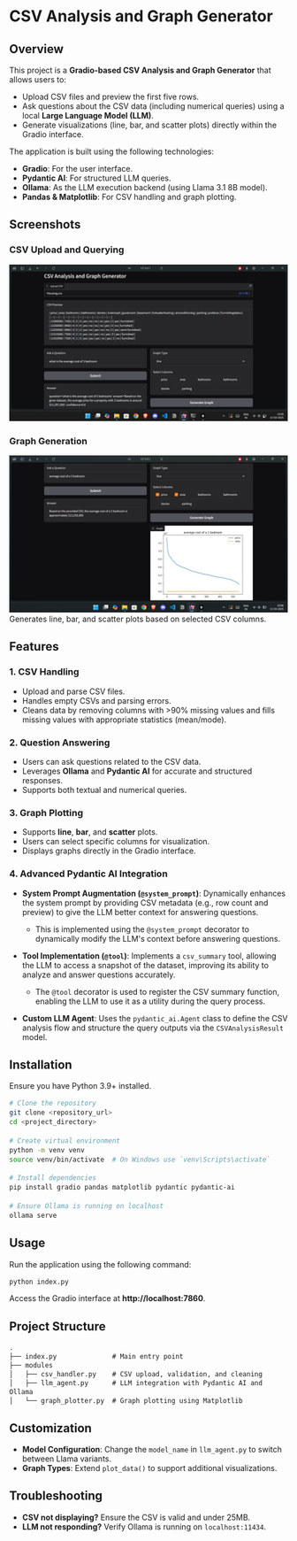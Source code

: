 # CSV Analysis and Graph Generator

## Overview
This project is a **Gradio-based CSV Analysis and Graph Generator** that allows users to:
- Upload CSV files and preview the first five rows.
- Ask questions about the CSV data (including numerical queries) using a local **Large Language Model (LLM)**.
- Generate visualizations (line, bar, and scatter plots) directly within the Gradio interface.

The application is built using the following technologies:
- **Gradio**: For the user interface.
- **Pydantic AI**: For structured LLM queries.
- **Ollama**: As the LLM execution backend (using Llama 3.1 8B model).
- **Pandas & Matplotlib**: For CSV handling and graph plotting.

## Screenshots
### CSV Upload and Querying
![CSV Upload](public/answer.jpeg)


### Graph Generation
![Graph Generation](public/graph.jpeg)
Generates line, bar, and scatter plots based on selected CSV columns.

## Features
### 1. CSV Handling
- Upload and parse CSV files.
- Handles empty CSVs and parsing errors.
- Cleans data by removing columns with >90% missing values and fills missing values with appropriate statistics (mean/mode).

### 2. Question Answering
- Users can ask questions related to the CSV data.
- Leverages **Ollama** and **Pydantic AI** for accurate and structured responses.
- Supports both textual and numerical queries.

### 3. Graph Plotting
- Supports **line**, **bar**, and **scatter** plots.
- Users can select specific columns for visualization.
- Displays graphs directly in the Gradio interface.

### 4. Advanced Pydantic AI Integration
- **System Prompt Augmentation (`@system_prompt`)**: Dynamically enhances the system prompt by providing CSV metadata (e.g., row count and preview) to give the LLM better context for answering questions.
  - This is implemented using the `@system_prompt` decorator to dynamically modify the LLM's context before answering questions.

- **Tool Implementation (`@tool`)**: Implements a `csv_summary` tool, allowing the LLM to access a snapshot of the dataset, improving its ability to analyze and answer questions accurately.
  - The `@tool` decorator is used to register the CSV summary function, enabling the LLM to use it as a utility during the query process.

- **Custom LLM Agent**: Uses the `pydantic_ai.Agent` class to define the CSV analysis flow and structure the query outputs via the `CSVAnalysisResult` model.

## Installation
Ensure you have Python 3.9+ installed.

```bash
# Clone the repository
git clone <repository_url>
cd <project_directory>

# Create virtual environment
python -m venv venv
source venv/bin/activate  # On Windows use `venv\Scripts\activate`

# Install dependencies
pip install gradio pandas matplotlib pydantic pydantic-ai

# Ensure Ollama is running on localhost
ollama serve
```

## Usage
Run the application using the following command:

```bash
python index.py
```

Access the Gradio interface at **http://localhost:7860**.

## Project Structure
```
.
├── index.py              # Main entry point
├── modules
│   ├── csv_handler.py    # CSV upload, validation, and cleaning
│   ├── llm_agent.py      # LLM integration with Pydantic AI and Ollama
│   └── graph_plotter.py  # Graph plotting using Matplotlib
```

## Customization
- **Model Configuration**: Change the `model_name` in `llm_agent.py` to switch between Llama variants.
- **Graph Types**: Extend `plot_data()` to support additional visualizations.

## Troubleshooting
- **CSV not displaying?** Ensure the CSV is valid and under 25MB.
- **LLM not responding?** Verify Ollama is running on `localhost:11434`.


